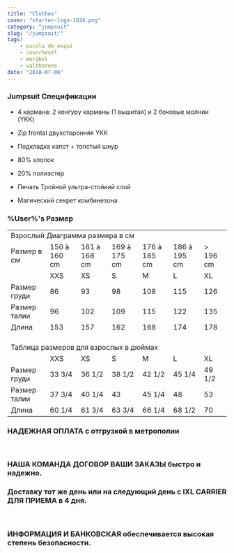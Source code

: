 ```yaml
---
title: "Clothes"
cover: "starter-logo-1024.png"
category: "jumpsuit"
slug: "/jumpsuit/"
tags:
    - escola de esqui
    - courchevel
    - meribel
    - valthorens
date: "2018-07-06"
---
```


### Jumpsuit Спецификации


* 4 кармана: 2 кенгуру карманы (1 вышитая) и 2 боковые молнии (YKK)
* Zip frontal двухсторонняя YKK
* Подкладка капот + толстый шнур
 
* 80% хлопок
* 20% полиэстер
* Печать Тройной ультра-стойкий слой
* Магический секрет комбинезона
 
### %User%'s Размер

<table id="size">
<tbody><tr>
<td colspan="7">Взрослый Диаграмма размера в см</td>
</tr>
<tr>
<td>Размер в см</td>
<td>150 à 160 cm</td>
<td>161 à 168 cm</td>
<td>169 à 175 cm</td>
<td>176 à 185 cm</td>
<td>186 à 195 cm</td>
<td>&gt; 196 cm</td>
</tr>
<tr>
<td></td>
<td>XXS</td>
<td>XS</td>
<td>S</td>
<td>M</td>
<td>L</td>
<td>XL</td>
</tr>
<tr>
<td>Размер груди</td>
<td>86</td>
<td>93</td>
<td>98</td>
<td>108</td>
<td>115</td>
<td>126</td>
</tr>
<tr>
<td>Размер талии</td>
<td>96</td>
<td>102</td>
<td>109</td>
<td>115</td>
<td>122</td>
<td>135</td>
</tr>
<tr>
<td>Длина</td>
<td>153</td>
<td>157</td>
<td>162</td>
<td>168</td>
<td>174</td>
<td>178</td>
</tr>
<tr>
<td colspan="7" style="height:20px; border:none;"></td>
</tr>
<tr>
<td colspan="7">Таблица размеров для взрослых в дюймах</td>
</tr>
<tr>
<td></td>
<td>XXS</td>
<td>XS</td>
<td>S</td>
<td>M</td>
<td>L</td>
<td>XL</td>
</tr>
<tr>
<td>Размер груди</td>
<td>33 3/4</td>
<td>36 1/2</td>
<td>38 1/2</td>
<td>42 1/2</td>
<td>45 1/4</td>
<td>49 1/2</td>
</tr>
<tr>
<td>Размер талии</td>
<td>37 3/4</td>
<td>40 1/4</td>
<td>43</td>
<td>45 1/4</td>
<td>48</td>
<td>53</td>
</tr>
<tr>
<td>Длина</td>
<td>60 1/4</td>
<td>61 3/4</td>
<td>63 3/4</td>
<td>66 1/4</td>
<td>68 1/2</td>
<td>70</td>
</tr>
</tbody></table>
	
### НАДЕЖНАЯ ОПЛАТА с отгрузкой в метрополии
 
### НАША КОМАНДА ДОГОВОР ВАШИ ЗАКАЗЫ быстро и надежно.
### Доставку тот же день или на следующий день с IXL CARRIER ДЛЯ ПРИЕМА в 4 дня.
 
### ИНФОРМАЦИЯ И БАНКОВСКАЯ обеспечивается высокая степень безопасности.

